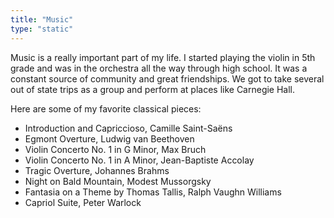 ```yaml
---
title: "Music"
type: "static"
---
```

Music is a really important part of my life. I started playing the violin in 5th grade and was in the orchestra all the
way through high school. It was a constant source of community and great friendships. We got to take several out of
state trips as a group and perform at places like Carnegie Hall.

Here are some of my favorite classical pieces:

- Introduction and Capriccioso, Camille Saint-Saëns
- Egmont Overture, Ludwig van Beethoven
- Violin Concerto No. 1 in G Minor, Max Bruch
- Violin Concerto No. 1 in A Minor, Jean-Baptiste Accolay
- Tragic Overture, Johannes Brahms
- Night on Bald Mountain, Modest Mussorgsky
- Fantasia on a Theme by Thomas Tallis, Ralph Vaughn Williams
- Capriol Suite, Peter Warlock
